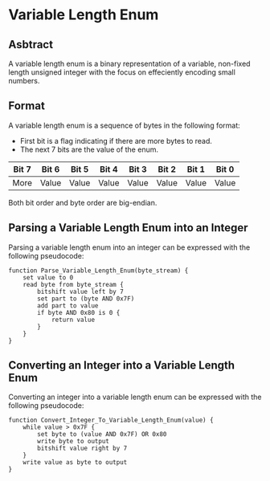 # Variable Length Enum

## Asbtract

A variable length enum is a binary representation of a variable, non-fixed length unsigned integer with the focus on effeciently encoding small numbers.

## Format

A variable length enum is a sequence of bytes in the following format:
- First bit is a flag indicating if there are more bytes to read.
- The next 7 bits are the value of the enum.

| Bit 7 | Bit 6 | Bit 5 | Bit 4 | Bit 3 | Bit 2 | Bit 1 | Bit 0 |
| ----- | ----- | ----- | ----- | ----- | ----- | ----- | ----- |
| More  | Value | Value | Value | Value | Value | Value | Value |

Both bit order and byte order are big-endian.

## Parsing a Variable Length Enum into an Integer

Parsing a variable length enum into an integer can be expressed with the following pseudocode:
```pseudo
function Parse_Variable_Length_Enum(byte_stream) {
    set value to 0 
    read byte from byte_stream {
        bitshift value left by 7
        set part to (byte AND 0x7F)
        add part to value
        if byte AND 0x80 is 0 {
            return value
        }
    }
}
```


## Converting an Integer into a Variable Length Enum

Converting an integer into a variable length enum can be expressed with the following pseudocode:
```pseudo
function Convert_Integer_To_Variable_Length_Enum(value) {
    while value > 0x7F {
        set byte to (value AND 0x7F) OR 0x80
        write byte to output
        bitshift value right by 7
    }
    write value as byte to output
}